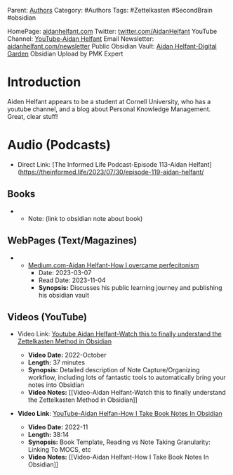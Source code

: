 Parent:       [Authors](./Authors.md)
Category: #Authors
Tags:         #Zettelkasten #SecondBrain #obsidian 

HomePage: [aidanhelfant.com](https://www.youtube.com/redirect?event=channel_description&redir_token=QUFFLUhqbWJpSUN6bm00cDdDOGV6cUJucEF2S0V6T1lRQXxBQ3Jtc0ttTmxtcnZ6X2xnX2poS0xlQWtYQURWMVNNLTE4R0xYdjU5aVBHX1VMb183VmJrUjhIbGNXVEhqS1hwd0ZzVHFWbVJqYUFibnI2QUU2cndvaUxfSnVMSlp3RndBdzdBVGlLRE43YU5wZ3NDZVlKbGFHaw&q=https%3A%2F%2Fwww.aidanhelfant.com%2F)
Twitter: [twitter.com/AidanHelfant](https://www.youtube.com/redirect?event=channel_description&redir_token=QUFFLUhqblpsY0NIWjV1U25vRmJJTkVPLWdxSWhxU1pIZ3xBQ3Jtc0tsRERTdEttX0xGVEFKU2E2dmFaWVBZXzZOLTZuN3A5RWVRbk9qNGpIcjFLekc2NGFxQWJfMEh5eUNTUzJmbmE2ZVpYd0Z5YjNBSmZGcmhkWGtXakxtVkFJVlNTQ0w5Rm5jazN3NUxIeWxfSVMxcnNtMA&q=https%3A%2F%2Ftwitter.com%2FAidanHelfant)
YouTube Channel:  [YouTube-Aidan Helfant](https://www.youtube.com/@aidanhelfant)
Email Newsletter: [aidanhelfant.com/newsletter](https://www.youtube.com/redirect?event=channel_description&redir_token=QUFFLUhqbjdxQ0JFVEVDTWxla1o4MGl4cGxURDZUdG1DQXxBQ3Jtc0trQkZvOVFSWlk5QjZqM0Y2MXNYUGttR0U3WDRqT2NqamZScV9SakVnNFN4WjhYbkpTcERxRjRRVjhFXzVwVGNxbjM3VDJZUTJ1U3daVXBDb0ozSXFWeUlWdS1VbVVnR0tLeFVmWE1Ob0toNGR5Q25kVQ&q=https%3A%2F%2Fwww.aidanhelfant.com%2Fnewsletter%2F)
Public Obsidian Vault:  [Aidan Helfant-Digital Garden](https://publish.obsidian.md/aidanhelfant/%F0%9F%8F%A0+My+Home) Obsidian Upload by PMK Expert 

# Introduction 
Aiden Helfant appears to be a student at Cornell University, who has a youtube channel, and a blog about Personal Knowledge Management.  Great, clear stuff! 

# Audio (Podcasts)
* Direct Link:  [The Informed Life Podcast-Episode 113-Aidan Helfant](https://theinformed.life/2023/07/30/episode-119-aidan-helfant/ 
	

## Books
 *  * Note:  (link to obsidian note about book)
 
## WebPages (Text/Magazines)
* * [Medium.com-Aidan Helfant-How I overcame perfecitonism](https://medium.com/@aidan.helfant/how-i-overcame-perfectionism-a98810e7cb31)
	* Date: 2023-03-07
	* Read Date: 2023-11-04
	* **Synopsis:** Discusses  his public learning journey and publishing his obsidian vault 
## Videos (YouTube)

* Video Link:  [Youtube Aidan Helfant-Watch this to finally understand the Zettelkasten Method in Obsidian](https://www.youtube.com/watch?v=wvAZ9-hmWQU)
	* **Video Date:** 2022-October 
	* **Length:** 37 minutes
	* **Synopsis:** Detailed description of Note Capture/Organizing workflow, including lots of fantastic tools to automatically bring your notes into Obsidian
	* **Video Notes:** [[Video-Aidan Helfant-Watch this to finally understand the Zettelkasten Method in Obsidian]]

* **Video Link**: [YouTube-Aidan Helfan-How I Take Book Notes In Obsidian](https://www.youtube.com/watch?v=YvaN0tG5B8s)
	* **Video Date:** 2022-11
	* **Length:** 38:14
	* **Synopsis:** Book Template, Reading vs Note Taking Granularity: Linking  To MOCS, etc
	* **Video Notes:** [[Video-Aidan Helfant-How I Take Book Notes In Obsidian]]


